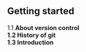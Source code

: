 ## Getting started
1.1  **About version control**     
**1.2 History of git**  
**1.3 Introduction**  

